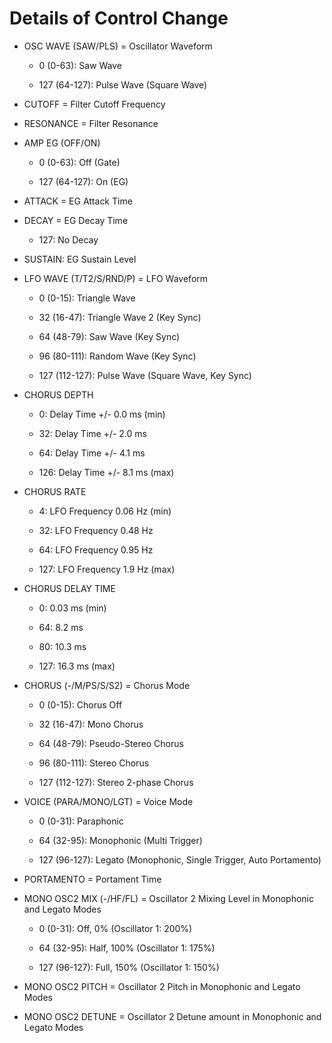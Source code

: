 
# Details of Control Change

- OSC WAVE (SAW/PLS) = Oscillator Waveform

    - 0 (0-63): Saw Wave
    
    - 127 (64-127): Pulse Wave (Square Wave)
    
- CUTOFF = Filter Cutoff Frequency

- RESONANCE = Filter Resonance

- AMP EG (OFF/ON)

    - 0 (0-63): Off (Gate)
    
    - 127 (64-127): On (EG)
    
- ATTACK = EG Attack Time

- DECAY = EG Decay Time

    - 127: No Decay
    
- SUSTAIN: EG Sustain Level

- LFO WAVE (T/T2/S/RND/P) = LFO Waveform

    - 0 (0-15): Triangle Wave
    
    - 32 (16-47): Triangle Wave 2 (Key Sync)
    
    - 64 (48-79): Saw Wave (Key Sync)
    
    - 96 (80-111): Random Wave (Key Sync)
    
    - 127 (112-127): Pulse Wave (Square Wave, Key Sync)
    
- CHORUS DEPTH

    - 0: Delay Time +/- 0.0 ms (min)
    
    - 32: Delay Time +/- 2.0 ms
    
    - 64: Delay Time +/- 4.1 ms
    
    - 126: Delay Time +/- 8.1 ms (max)
    
- CHORUS RATE

    - 4: LFO Frequency 0.06 Hz (min)
    
    - 32: LFO Frequency 0.48 Hz
    
    - 64: LFO Frequency 0.95 Hz
    
    - 127: LFO Frequency 1.9 Hz (max)
    
- CHORUS DELAY TIME

    - 0: 0.03 ms (min)
    
    - 64: 8.2 ms
    
    - 80: 10.3 ms
    
    - 127: 16.3 ms (max)
    
- CHORUS (-/M/PS/S/S2) = Chorus Mode

    - 0 (0-15): Chorus Off
    
    - 32 (16-47): Mono Chorus
    
    - 64 (48-79): Pseudo-Stereo Chorus
    
    - 96 (80-111): Stereo Chorus
    
    - 127 (112-127): Stereo 2-phase Chorus
    
- VOICE (PARA/MONO/LGT) = Voice Mode

    - 0 (0-31): Paraphonic
    
    - 64 (32-95): Monophonic (Multi Trigger)
    
    - 127 (96-127): Legato (Monophonic, Single Trigger, Auto Portamento)
    
- PORTAMENTO = Portament Time

- MONO OSC2 MIX (-/HF/FL) = Oscillator 2 Mixing Level in Monophonic and Legato Modes

    - 0 (0-31): Off, 0% (Oscillator 1: 200%)
    
    - 64 (32-95): Half, 100% (Oscillator 1: 175%)
    
    - 127 (96-127): Full, 150% (Oscillator 1: 150%)
    
- MONO OSC2 PITCH = Oscillator 2 Pitch in Monophonic and Legato Modes

- MONO OSC2 DETUNE = Oscillator 2 Detune amount in Monophonic and Legato Modes

<br>


